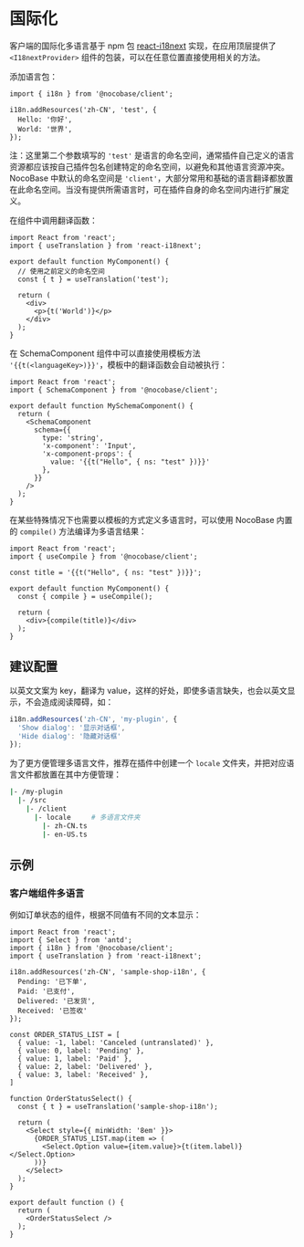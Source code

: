 # 国际化

客户端的国际化多语言基于 npm 包 [react-i18next](https://npmjs.com/package/react-i18next) 实现，在应用顶层提供了 `<I18nextProvider>` 组件的包装，可以在任意位置直接使用相关的方法。

添加语言包：

```tsx | pure
import { i18n } from '@nocobase/client';

i18n.addResources('zh-CN', 'test', {
  Hello: '你好',
  World: '世界',
});
```

注：这里第二个参数填写的 `'test'` 是语言的命名空间，通常插件自己定义的语言资源都应该按自己插件包名创建特定的命名空间，以避免和其他语言资源冲突。NocoBase 中默认的命名空间是 `'client'`，大部分常用和基础的语言翻译都放置在此命名空间。当没有提供所需语言时，可在插件自身的命名空间内进行扩展定义。

在组件中调用翻译函数：

```tsx | pure
import React from 'react';
import { useTranslation } from 'react-i18next';

export default function MyComponent() {
  // 使用之前定义的命名空间
  const { t } = useTranslation('test');

  return (
    <div>
      <p>{t('World')}</p>
    </div>
  );
}
```

在 SchemaComponent 组件中可以直接使用模板方法 `'{{t(<languageKey>)}}'`，模板中的翻译函数会自动被执行：

```tsx | pure
import React from 'react';
import { SchemaComponent } from '@nocobase/client';

export default function MySchemaComponent() {
  return (
    <SchemaComponent
      schema={{
        type: 'string',
        'x-component': 'Input',
        'x-component-props': {
          value: '{{t("Hello", { ns: "test" })}}'
        },
      }}
    />
  );
}
```

在某些特殊情况下也需要以模板的方式定义多语言时，可以使用 NocoBase 内置的 `compile()` 方法编译为多语言结果：

```tsx | pure
import React from 'react';
import { useCompile } from '@nocobase/client';

const title = '{{t("Hello", { ns: "test" })}}';

export default function MyComponent() {
  const { compile } = useCompile();

  return (
    <div>{compile(title)}</div>
  );
}
```

## 建议配置

以英文文案为 key，翻译为 value，这样的好处，即使多语言缺失，也会以英文显示，不会造成阅读障碍，如：

```ts
i18n.addResources('zh-CN', 'my-plugin', {
  'Show dialog': '显示对话框',
  'Hide dialog': '隐藏对话框'
});
```

为了更方便管理多语言文件，推荐在插件中创建一个 `locale` 文件夹，并把对应语言文件都放置在其中方便管理：

```bash
|- /my-plugin
  |- /src
    |- /client
      |- locale     # 多语言文件夹
        |- zh-CN.ts
        |- en-US.ts
```

## 示例

### 客户端组件多语言

例如订单状态的组件，根据不同值有不同的文本显示：

```tsx | pure
import React from 'react';
import { Select } from 'antd';
import { i18n } from '@nocobase/client';
import { useTranslation } from 'react-i18next';

i18n.addResources('zh-CN', 'sample-shop-i18n', {
  Pending: '已下单',
  Paid: '已支付',
  Delivered: '已发货',
  Received: '已签收'
});

const ORDER_STATUS_LIST = [
  { value: -1, label: 'Canceled (untranslated)' },
  { value: 0, label: 'Pending' },
  { value: 1, label: 'Paid' },
  { value: 2, label: 'Delivered' },
  { value: 3, label: 'Received' },
]

function OrderStatusSelect() {
  const { t } = useTranslation('sample-shop-i18n');

  return (
    <Select style={{ minWidth: '8em' }}>
      {ORDER_STATUS_LIST.map(item => (
        <Select.Option value={item.value}>{t(item.label)}</Select.Option>
      ))}
    </Select>
  );
}

export default function () {
  return (
    <OrderStatusSelect />
  );
}
```
